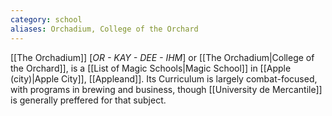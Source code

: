 ```yaml
---
category: school
aliases: Orchadium, College of the Orchard
---
```

[[The Orchadium]] \[*OR - KAY - DEE - IHM*\] or [[The Orchadium|College of the Orchard]], is a [[List of Magic Schools|Magic School]] in [[Apple (city)|Apple City]], [[Appleand]]. Its Curriculum is largely combat-focused, with programs in brewing and business, though [[University de Mercantile]] is generally preffered for that subject.